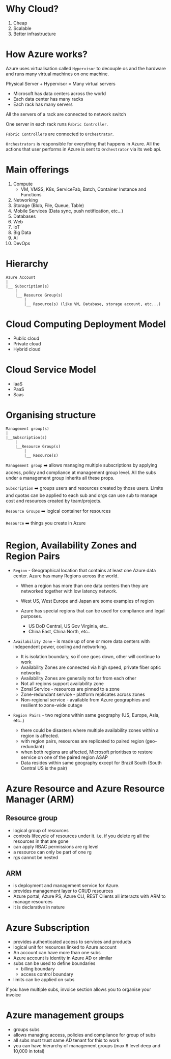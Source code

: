 # Why Cloud? 

1. Cheap
2. Scalable
3. Better infrastructure

# How Azure works?

Azure uses virtualisation called `Hypervisor` to decouple os and the hardware and runs many virtual machines on one machine.

Physical Server + Hypervisor = Many virtual servers

* Microsoft has data centers across the world
* Each data center has many racks
* Each rack has many servers

All the servers of a rack are connected to network switch

One server in each rack runs `Fabric Controller`.

`Fabric Controller`s are connected to `Orchestrator`.

`Orchestrators` is responsible for everything that happens in Azure. All the actions that user performs in Azure is sent to `Orchestrator` via its web api.

# Main offerings
1. Compute
    * VM, VMSS, K8s, ServiceFab, Batch, Container Instance and Functions
2. Networking
3. Storage (Blob, File, Queue, Table)
4. Mobile Services (Data sync, push notification, etc...)
5. Databases
6. Web
7. IoT
8. Big Data
9. AI
10. DevOps

# Hierarchy

```
Azure Account
|
|__ Subscription(s)
    |
    |__ Resource Group(s)
        |
        |__ Resource(s) (like VM, Database, storage account, etc...)

```

# Cloud Computing Deployment Model

* Public cloud
* Private cloud
* Hybrid cloud


# Cloud Service Model

* IaaS
* PaaS
* Saas

# Organising structure

```
Management group(s)
|
|__Subscription(s)
    |
    |__Resource Group(s)
        |
        |__ Resource(s)
```

`Management group` ➡️ allows managing multiple subscriptions by applying access, policy and compliance at management group level. All the subs under a management group inherits all these props.


`Subscription` ➡️  groups users and resources created by those users. Limits and quotas can be applied to each sub and orgs can use sub to manage cost and resources created by team/projects.

`Resource Groups` ➡️  logical container for resources

`Resource` ➡️ things you create in Azure


# Region, Availability Zones and Region Pairs

* `Region` - Geographical location that contains at least one Azure data center. Azure has many Regions across the world. 

    * When a region has more than one data centers then they are networked together with low latency network. 

    * West US, West Europe and Japan are some examples of region

    * Azure has special regions that can be used for compliance and legal purposes.
        
        * US DoD Central, US Gov Virginia, etc..
        * China East, China North, etc..

* `Availability Zone` - is made up of one or more data centers with independent power, cooling and networking. 

    * It is isolation boundary, so if one goes down, other will continue to work
    * Availability Zones are connected via high speed, private fiber optic networks
    * Availability Zones are generally not far from each other
    * Not all regions support availability zone
    * Zonal Service - resources are pinned to a zone
    * Zone-redundant service - platform replicates across zones
    * Non-regional service - available from Azure geographies and resilient to zone-wide outage

* `Region Pairs` - two regions within same geography (US, Europe, Asia, etc..)
    * there could be disasters where multiple availability zones within a region is affected.
    * with region pairs, resources are replicated to paired region (geo-redundant)
    * when both regions are affected, Microsoft prioritises to restore service on one of the paired region ASAP
    * Data resides within same geography except for Brazil South (South Central US is the pair)


# Azure Resource and Azure Resource Manager (ARM)

## Resource group
* logical group of resources
* controls lifecycle of resources under it. i.e. if you delete rg all the resources in that are gone
* can apply RBAC permissions are rg level
* a resource can only be part of one rg
* rgs cannot be nested


## ARM 
* is deployment and management service for Azure.
* provides management layer to CRUD resources
* Azure portal, Azure PS, Azure CLI, REST Clients all interacts with ARM to manage resources
* it is declarative in nature


# Azure Subscription
* provides authenticated access to services and products
* logical unit for resources linked to Azure account
* An account can have more than one subs
* Azure account is identity in Azure AD or similar
* subs can be used to define boundaries
    * billing boundary
    * access control boundary
* limits can be applied on subs

if you have multiple subs, invoice section allows you to organise your invoice

# Azure management groups

* groups subs
* allows managing access, policies and compliance for group of subs
* all subs must trust same AD tenant for this to work
* you can have hierarchy of management groups (max 6 level deep and 10,000 in total)

